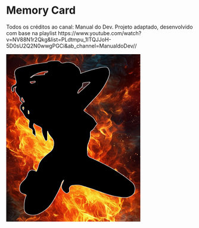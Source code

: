 <h1>Memory Card</h1> 

<p>Todos os créditos ao canal: Manual do Dev. Projeto adaptado, desenvolvido com base na playlist <a>https://www.youtube.com/watch?v=NV88N1r2Qkg&list=PLdtmpu_1ITQJJoH-5D0sU2Q2N0wwgPGCi&ab_channel=ManualdoDev/<a>/<p>

<img src="images/logo.png" alt="Image" height="450" width="360">




